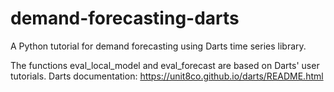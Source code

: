 # demand-forecasting-darts
A Python tutorial for demand forecasting using Darts time series library.

The functions eval_local_model and eval_forecast are based on Darts' user tutorials.
Darts documentation: https://unit8co.github.io/darts/README.html

